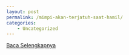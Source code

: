 ```yaml
---
layout: post
permalink: /mimpi-akan-terjatuh-saat-hamil/
categories:
    - Uncategorized
---
```


[Baca Selengkapnya](/02)